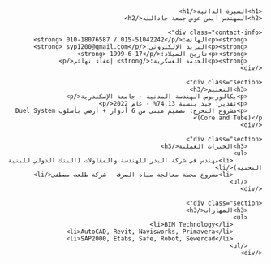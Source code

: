 <!DOCTYPE html>
<html lang="ar">
<head>
    <meta charset="UTF-8">
    <meta name="viewport" content="width=device-width, initial-scale=1.0">
    <title>السيرة الذاتية - أيمن عوض</title>
    <style>
        body {
            font-family: 'Arial', sans-serif;
            direction: rtl;
            text-align: right;
            margin: 20px;
        }
        h1, h2, h3 {
            color: #333;
        }
        .contact-info {
            background-color: #f3f3f3;
            padding: 10px;
            border-radius: 5px;
            margin-bottom: 20px;
        }
        .section {
            margin-bottom: 30px;
        }
    </style>
</head>
<body>

    <h1>السيرة الذاتية</h1>
    <h2>المهندس أيمن عوض جمعة جادالله</h2>

    <div class="contact-info">
        <p><strong>الهاتف:</strong> 010-18076587 / 015-51042242</p>
        <p><strong>البريد الإلكتروني:</strong> syp1200@gmail.com</p>
        <p><strong>تاريخ الميلاد:</strong> 1999-6-17</p>
        <p><strong>الخدمة العسكرية:</strong> إعفاء نهائي</p>
    </div>

    <div class="section">
        <h3>التعليم</h3>
        <p>بكالوريوس الهندسة المدنية - جامعة الإسكندرية</p>
        <p>تقدير: جيد بنسبة 74.13% - عام 2022</p>
        <p>مشروع التخرج: تصميم مبنى من 6 أدوار + أرضي بأسلوب Duel System (Core and Tube)</p>
    </div>

    <div class="section">
        <h3>الخبرات العملية</h3>
        <ul>
            <li>مهندس في شركة البدر للهندسة والمقاولات (البنك الدولي للبنية التحتية)</li>
            <li>مشروع محطة معالجة مياه الصرف - شركة طلعت مصطفى</li>
        </ul>
    </div>

    <div class="section">
        <h3>المهارات</h3>
        <ul>
            <li>BIM Technology</li>
            <li>AutoCAD, Revit, Navisworks, Primavera</li>
            <li>SAP2000, Etabs, Safe, Robot, Sewercad</li>
        </ul>
    </div>

</body>
</html>
